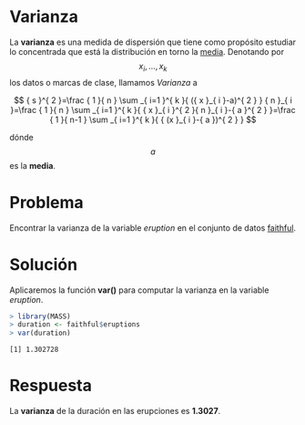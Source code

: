
# Varianza

La __varianza__ es una medida de dispersión que tiene como propósito estudiar lo concentrada que está la distribución en torno la [media](mean.md). Denotando por $${ x }_{ i },\dots ,{ x }_{ k }$$ los datos o marcas de clase, llamamos _Varianza_ a

$$
{ s }^{ 2 }=\frac { 1 }{ n } \sum _{ i=1 }^{ k }{ ({ x }_{ i }-a)^{ 2 } } { n }_{ i }=\frac { 1 }{ n } \sum _{ i=1 }^{ k }{ { x }_{ i }^{ 2 }{ n }_{ i }-{ a }^{ 2 } }=\frac { 1 }{ n-1 } \sum _{ i=1 }^{ k }{ { (x }_{ i }-{ a })^{ 2 } } 
$$

dónde $$a$$ es la __media__.


# Problema

Encontrar la varianza de la variable _eruption_ en el conjunto de datos [faithful](../chapter2/nquantitative.md).

# Solución

Aplicaremos la función __var()__ para computar la varianza en la variable _eruption_.


```r
> library(MASS)
> duration <- faithful$eruptions
> var(duration)
```

```
[1] 1.302728
```

# Respuesta

La __varianza__ de la duración en las erupciones es __1.3027__.
